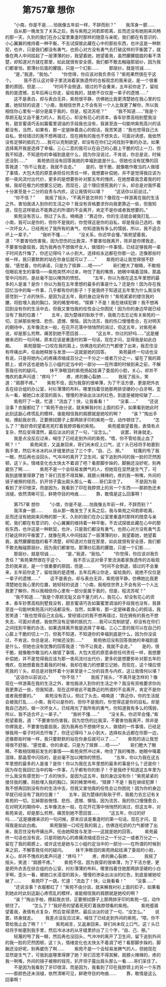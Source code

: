 # 　　第757章 想你
　　“小南，你是不是……怕我像五年前一样，不辞而别？”
　　我浑身一颤……
　　自从那一晚发生了关系之后，我与紫苑之间若即若离，反而还没有她刚来风畅的那一天，久别的我们在办公室里重逢时那样的随意与亲昵，我们都在有意识的、小心翼翼的维持着一种平衡，不去试探彼此藏在心中的那些东西，也许这是一种默契，也许，只是我们都没有勇气，也担心对方没有勇气去打破这样的平衡罢了，就像在两人中间挂起了一层薄薄的纱，我望着她，她望着我，虽然朦朦胧胧的看不清楚，却知道对方就在那里，如此就很有安全感，我们都不敢去触碰那层纱，因为我们都害怕，那薄纱后面的朦胧，只是一个幻影……
　　那层纱，就是坦诚……
　　“是，”我道，“我怕。”
　　“你觉得，你应该对我负责任？”紫苑果然很在乎这个。
　　我不否认这对骨子里流淌着家族遗传的古板观念的我来说，是一个很重要的原因，但是……
　　“时间不会倒退，错过的不会重来，五年前你走了，留给我的是遗憾，五年后再让你走，留给我的，就绝不仅仅是一辈子的遗憾……”
　　这不是表白，却与表白无异，紫苑很平静，仿佛她比我更清楚她在我心里的位置，她轻轻的说道：“小南，我相信世界上不会有另一个人比我更了解你，所以我相信你心里有一部分是属于我的，但是，程流苏呢？”
　　“我不知道……”我是个厚颜无耻又自不量力的人，我花心，却没有花心的资本，香车钞票高档别墅我没有，甜言蜜语巧舌如簧蜜里调油的手段我也没有，我甚至连一句能哄紫苑高兴的话都没有，当然，如果有，那一定是昧着良心的假话，我苦笑道：“我也觉得自己太自私，曾经错过的我不想再错过，现在拥有的我也不想失去，可面对诱惑，我依然没有足够的抵抗力……我可以克制欲望，却没有在你们之间找到平衡的办法，如果选择离开我是选择了幸福，三心二意的我可以在自己的心脏上干脆的切上一刀，但我不知道，不知道你的幸福到底是什么，因为你没说过，不肯说，你总是说，时候还没到……”
　　紫苑依旧没有回答我她的幸福到底是什么，但她也没有犹豫的回答我道：“你不让我走，我就不会走。”
　　是的，很干脆，就像敢作敢当的人做错了事情，大包大揽的原意承担任何责任一样，我想要补偿她，并不是觉得我应该为那一夜风流付出代价，更多的是想要弥补对那五年的愧疚，在她想着我念着我的时候，我却在极力的想要忘记她，而现在，这个理应恨死我的丫头，却总是对我怀着十分甚至是十二分的自责与内疚，这让我情何以堪？
　　“这话你以前说过。”
　　“你不信？”
　　我摇了摇头，“不离开是怎样的？像现在一样游离在我的生活之外，害怕我进入到你的生活之中？我没有资格要求你向我更靠近一些，但我知道，现在这样彼此不能靠近的所谓的不会离开，肯定不是你或者我想要的。”
　　紫苑没有否认，侧过了头去，喃喃道：“靠近你，你的生活就会被我打乱……小南，我可以是你的，但你不是我的，你觉得这是你的自私，却是我自己选的，做一次坏女人，已经用光了我所有的勇气，你知道我有多么的懦弱，所以，我不适合坏上一辈子。”
　　“我听不懂……”
　　“没关系，你迟早会懂，”紫苑望着我，道：“不要害怕伤害我，因为您伤的比我深，不要害怕我离开，除非是你撵我走，不要害怕委屈我，因为我再也不想做坏女人，做错的一件事情，已经足够我用一辈子时间去忏悔了，你还记得吗？从小到大，选择权永远都在你那一边，还像那些时候一样，我只要默默的站在你身后就可以了……”
　　紫苑的话让我觉得很不舒服，“感觉着，你的承诺，只是为了赎罪……唔——”
　　哥们瞪大了眼睛，不敢相信眼前发生的事情——紫苑突然冲过来，吻住了我的嘴唇，她眼中噙着泪珠，那晶莹中闪烁的，是丝毫不加以掩饰的愤怒。
　　“五年，你以为我在这五年里想的最多的人是谁？是你！你以为我在五年里想的最多的事是什么？还是你！因为存在我回忆当中的每一件事，几乎都有你的影子！于是我终于知道这五年里为什么我没有感觉到一丁点的快乐，是因为这五年，我的身边没有你！”紫苑紧紧的搂住我的腰，将脸埋入我的胸口，哭的稀里哗啦，“赎罪？不是！我在继续犯罪！我不想再回到没有你的生活中去，但我又害怕我的任性会让你困扰！因为你的身边早就已经没有了我的位置！”
　　五年，因为楚缘的耿耿于怀，我极力去忘记有关紫苑的一切，忘掉那些惋惜、悲伤、遗憾、懊恼，因为流苏，我的伤口慢慢愈合，在对明天的期待中，五年像流水一般，在花开花落中悄悄然的淌过，但这五年，对紫苑来说，却是那么煎熬，痛苦到她不愿回首……
　　“这五年，你过的好吗……”这是姗姗来迟的一句问候，原本应该是重逢时的第一句话，现在才问，显得我是如此白痴。
　　紫苑狠狠一口咬在我的肩上，仿佛连吃奶的力气都使了出来，我忍住没有呼痛出声，任由她释放与发泄——这就是她的回答。
　　紫苑最终一句话也没有说，只是将她内心的疼痛浓缩成百分之一千分之一或者万分之一，留在了我的肩膀上，或许这也是她与三小姐约定当中的一部分——在所谓的时候到来之前，不解答我任何的疑问。
　　抹干净眼泪的紫苑扬起挂满了委屈的小脸，关心，却并不愧疚的柔声问道：“疼吗？”
　　疼，疼的撕心裂肺……
　　我摇了摇头，笑道：“肩膀不疼。”
　　紫苑不信，因为我穿的很单薄，为了干活方便，更是把外衣丢在综合组的办公室，衬衫薄薄的布料，哪里挡着住她那两排坚硬的小白牙啊，歪头一看，被她口水浸湿的肩头，慢慢的渗染出淡淡的红色，到底是被她咬破了……
　　紫苑吓了一跳，忙道：“流血了！快，让我看看！”
　　“没事……”
　　“还说没事？衣服都红了！”紫苑不由分说，就来解我衬衫上面的扣子，如果看到她此时此刻这副心疼慌乱的模样，谁能相信我的肩膀就是她咬的啊？
　　“诶？”掏出手帕，撩起我衣领，正要擦拭膀子上那两排牙印的紫苑一怔，动作顿住了。
　　“怎么了？”我好奇的望着死死盯着我脖颈看的紫苑。
　　紫苑蹙眉望着我，表情有点复杂，然后变得漠然，最后淡淡的说了一句，“没怎么。”
　　说罢，转身就走。
　　我差点没反应过来，喊住了已经走到外间的紫苑，“喂，你不管给我止血了啊？！”
　　紫苑闻言，又返身回来，哥们尚未叹上口气，这丫头已经将手帕塞到我手里，然后冷冰冰的从牙缝里挤出了三个字，“自、己、擦。”
　　轻蔑的甩了我一眼，然后再也没回头，气冲冲的离开了卫生间，留下追到外间的我一脸的茫然困顿，这丫头，情绪变化也太快太不着调了吧？看那脚步跺的，脚腕还没好呢，别再崴伤了啊……
　　紫苑不是一个会轻易发脾气的人，但她现在显然是生气了，可我到底哪里得罪了她？哥们百思不得其解，肩膀火辣辣的，疼的我一咧嘴，外间的镜子被擦的锃亮，扒开领子露出肩头那么一看……哥们呆住了。
　　不是因为我看到了牙印很深，而是因为，我看到了印在我脖颈上的另一个东西——那颜色还未消褪，依然清晰可见，鲜艳夺目的吻痕……
　　靠，敢情是这么回事啊！

　　第757章 想你
　　“小南，你是不是……怕我像五年前一样，不辞而别？”
　　我浑身一颤……
　　自从那一晚发生了关系之后，我与紫苑之间若即若离，反而还没有她刚来风畅的那一天，久别的我们在办公室里重逢时那样的随意与亲昵，我们都在有意识的、小心翼翼的维持着一种平衡，不去试探彼此藏在心中的那些东西，也许这是一种默契，也许，只是我们都没有勇气，也担心对方没有勇气去打破这样的平衡罢了，就像在两人中间挂起了一层薄薄的纱，我望着她，她望着我，虽然朦朦胧胧的看不清楚，却知道对方就在那里，如此就很有安全感，我们都不敢去触碰那层纱，因为我们都害怕，那薄纱后面的朦胧，只是一个幻影……
　　那层纱，就是坦诚……
　　“是，”我道，“我怕。”
　　“你觉得，你应该对我负责任？”紫苑果然很在乎这个。
　　我不否认这对骨子里流淌着家族遗传的古板观念的我来说，是一个很重要的原因，但是……
　　“时间不会倒退，错过的不会重来，五年前你走了，留给我的是遗憾，五年后再让你走，留给我的，就绝不仅仅是一辈子的遗憾……”
　　这不是表白，却与表白无异，紫苑很平静，仿佛她比我更清楚她在我心里的位置，她轻轻的说道：“小南，我相信世界上不会有另一个人比我更了解你，所以我相信你心里有一部分是属于我的，但是，程流苏呢？”
　　“我不知道……”我是个厚颜无耻又自不量力的人，我花心，却没有花心的资本，香车钞票高档别墅我没有，甜言蜜语巧舌如簧蜜里调油的手段我也没有，我甚至连一句能哄紫苑高兴的话都没有，当然，如果有，那一定是昧着良心的假话，我苦笑道：“我也觉得自己太自私，曾经错过的我不想再错过，现在拥有的我也不想失去，可面对诱惑，我依然没有足够的抵抗力……我可以克制欲望，却没有在你们之间找到平衡的办法，如果选择离开我是选择了幸福，三心二意的我可以在自己的心脏上干脆的切上一刀，但我不知道，不知道你的幸福到底是什么，因为你没说过，不肯说，你总是说，时候还没到……”
　　紫苑依旧没有回答我她的幸福到底是什么，但她也没有犹豫的回答我道：“你不让我走，我就不会走。”
　　是的，很干脆，就像敢作敢当的人做错了事情，大包大揽的原意承担任何责任一样，我想要补偿她，并不是觉得我应该为那一夜风流付出代价，更多的是想要弥补对那五年的愧疚，在她想着我念着我的时候，我却在极力的想要忘记她，而现在，这个理应恨死我的丫头，却总是对我怀着十分甚至是十二分的自责与内疚，这让我情何以堪？
　　“这话你以前说过。”
　　“你不信？”
　　我摇了摇头，“不离开是怎样的？像现在一样游离在我的生活之外，害怕我进入到你的生活之中？我没有资格要求你向我更靠近一些，但我知道，现在这样彼此不能靠近的所谓的不会离开，肯定不是你或者我想要的。”
　　紫苑没有否认，侧过了头去，喃喃道：“靠近你，你的生活就会被我打乱……小南，我可以是你的，但你不是我的，你觉得这是你的自私，却是我自己选的，做一次坏女人，已经用光了我所有的勇气，你知道我有多么的懦弱，所以，我不适合坏上一辈子。”
　　“我听不懂……”
　　“没关系，你迟早会懂，”紫苑望着我，道：“不要害怕伤害我，因为您伤的比我深，不要害怕我离开，除非是你撵我走，不要害怕委屈我，因为我再也不想做坏女人，做错的一件事情，已经足够我用一辈子时间去忏悔了，你还记得吗？从小到大，选择权永远都在你那一边，还像那些时候一样，我只要默默的站在你身后就可以了……”
　　紫苑的话让我觉得很不舒服，“感觉着，你的承诺，只是为了赎罪……唔——”
　　哥们瞪大了眼睛，不敢相信眼前发生的事情——紫苑突然冲过来，吻住了我的嘴唇，她眼中噙着泪珠，那晶莹中闪烁的，是丝毫不加以掩饰的愤怒。
　　“五年，你以为我在这五年里想的最多的人是谁？是你！你以为我在五年里想的最多的事是什么？还是你！因为存在我回忆当中的每一件事，几乎都有你的影子！于是我终于知道这五年里为什么我没有感觉到一丁点的快乐，是因为这五年，我的身边没有你！”紫苑紧紧的搂住我的腰，将脸埋入我的胸口，哭的稀里哗啦，“赎罪？不是！我在继续犯罪！我不想再回到没有你的生活中去，但我又害怕我的任性会让你困扰！因为你的身边早就已经没有了我的位置！”
　　五年，因为楚缘的耿耿于怀，我极力去忘记有关紫苑的一切，忘掉那些惋惜、悲伤、遗憾、懊恼，因为流苏，我的伤口慢慢愈合，在对明天的期待中，五年像流水一般，在花开花落中悄悄然的淌过，但这五年，对紫苑来说，却是那么煎熬，痛苦到她不愿回首……
　　“这五年，你过的好吗……”这是姗姗来迟的一句问候，原本应该是重逢时的第一句话，现在才问，显得我是如此白痴。
　　紫苑狠狠一口咬在我的肩上，仿佛连吃奶的力气都使了出来，我忍住没有呼痛出声，任由她释放与发泄——这就是她的回答。
　　紫苑最终一句话也没有说，只是将她内心的疼痛浓缩成百分之一千分之一或者万分之一，留在了我的肩膀上，或许这也是她与三小姐约定当中的一部分——在所谓的时候到来之前，不解答我任何的疑问。
　　抹干净眼泪的紫苑扬起挂满了委屈的小脸，关心，却并不愧疚的柔声问道：“疼吗？”
　　疼，疼的撕心裂肺……
　　我摇了摇头，笑道：“肩膀不疼。”
　　紫苑不信，因为我穿的很单薄，为了干活方便，更是把外衣丢在综合组的办公室，衬衫薄薄的布料，哪里挡着住她那两排坚硬的小白牙啊，歪头一看，被她口水浸湿的肩头，慢慢的渗染出淡淡的红色，到底是被她咬破了……
　　紫苑吓了一跳，忙道：“流血了！快，让我看看！”
　　“没事……”
　　“还说没事？衣服都红了！”紫苑不由分说，就来解我衬衫上面的扣子，如果看到她此时此刻这副心疼慌乱的模样，谁能相信我的肩膀就是她咬的啊？
　　“诶？”掏出手帕，撩起我衣领，正要擦拭膀子上那两排牙印的紫苑一怔，动作顿住了。
　　“怎么了？”我好奇的望着死死盯着我脖颈看的紫苑。
　　紫苑蹙眉望着我，表情有点复杂，然后变得漠然，最后淡淡的说了一句，“没怎么。”
　　说罢，转身就走。
　　我差点没反应过来，喊住了已经走到外间的紫苑，“喂，你不管给我止血了啊？！”
　　紫苑闻言，又返身回来，哥们尚未叹上口气，这丫头已经将手帕塞到我手里，然后冷冰冰的从牙缝里挤出了三个字，“自、己、擦。”
　　轻蔑的甩了我一眼，然后再也没回头，气冲冲的离开了卫生间，留下追到外间的我一脸的茫然困顿，这丫头，情绪变化也太快太不着调了吧？看那脚步跺的，脚腕还没好呢，别再崴伤了啊……
　　紫苑不是一个会轻易发脾气的人，但她现在显然是生气了，可我到底哪里得罪了她？哥们百思不得其解，肩膀火辣辣的，疼的我一咧嘴，外间的镜子被擦的锃亮，扒开领子露出肩头那么一看……哥们呆住了。
　　不是因为我看到了牙印很深，而是因为，我看到了印在我脖颈上的另一个东西——那颜色还未消褪，依然清晰可见，鲜艳夺目的吻痕……
　　靠，敢情是这么回事啊！
